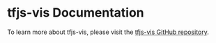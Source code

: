 # tfjs-vis Documentation

To learn more about tfjs-vis, please visit the [tfjs-vis GitHub repository](https://github.com/tensorflow/tfjs/tree/master/tfjs-vis). 